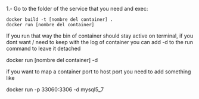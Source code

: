 1.- Go to the folder of the service that you need and exec:

  ```
  docker build -t [nombre del container] .
  docker run [nombre del container]
  ```

If you run that way the bin of container should stay active on terminal, if you dont want / need to keep with the log of container you can add -d to the run command to leave it detached

docker run [nombre del container] -d

if you want to map a container port to host port you need to add something like

docker run -p 33060:3306 -d mysql5_7
